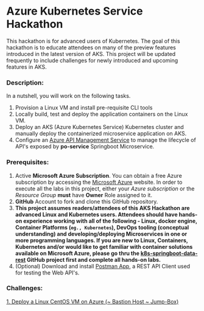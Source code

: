 #  Azure Kubernetes Service Hackathon
This hackathon is for advanced users of Kubernetes.  The goal of this hackathon is to educate attendees on many of the preview features introduced in the latest version of AKS.  This project will be updated frequently to include challenges for newly introduced and upcoming features in AKS.

### Description:

In a nutshell, you will work on the following tasks.
1.  Provision a Linux VM and install pre-requisite CLI tools
2.  Locally build, test and deploy the application containers on the Linux VM.
2.  Deploy an AKS (Azure Kubernetes Service) Kubernetes cluster and manually deploy the containerized microservice application on AKS.
5.  Configure an [Azure API Management Service](https://docs.microsoft.com/en-us/azure/api-management/) to manage the lifecycle of API's exposed by **po-service** Springboot Microservice.

### Prerequisites:
1.  Active **Microsoft Azure Subscription**.  You can obtain a free Azure subscription by accessing the [Microsoft Azure](https://azure.microsoft.com/en-us/?v=18.12) website.  In order to execute all the labs in this project, either your *Azure subscription* or the *Resource Group* **must** have **Owner** Role assigned to it.
2.  **GitHub** Account to fork and clone this GitHub repository.
3.  **This project assumes readers/attendees of this AKS Hackathon are advanced Linux and Kubernetes users.  Attendees should have hands-on experience working with all of the following - Linux, docker engine, Container Platforms (`eg., Kubernetes`), DevOps tooling (conceptual understanding) and developing/deploying Microservices in one or more programming languages.  If you are new to Linux, Containers, Kubernetes and/or would like to get familiar with container solutions available on Microsoft Azure, please go thru the [k8s-springboot-data-rest](https://github.com/ganrad/k8s-springboot-data-rest) GitHub project first and complete all hands-on labs.**
4.  (Optional) Download and install [Postman App](https://www.getpostman.com/apps), a REST API Client used for testing the Web API's.

### Challenges:

[1. Deploy a Linux CentOS VM on Azure (~ Bastion Host ~ Jump-Box)](https://github.com/ganrad/aks-hackathon/tree/master/1-Deploy-LinuxVM)
